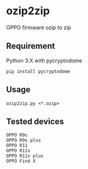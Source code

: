# ozip2zip
OPPO firmware ozip to zip

Requirement
---
Python 3.X with pycryptodome

```pip install pycryptodome```

Usage
---

```ozip2zip.py <*.ozip>```

Tested devices
---

```
OPPO R9s
OPPO R9s plus
OPPO R11
OPPO R11s
OPPO R11s plus
OPPO Find X
```
